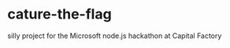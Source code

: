 cature-the-flag
===============

silly project for the Microsoft node.js hackathon at Capital Factory